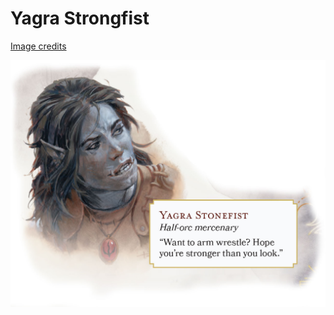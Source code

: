 # Yagra Strongfist

[Image credits](http://media.wizards.com/2018/dnd/dragon/21/DRA21_WDH_Preview_ff.pdf)

![Yagra Strongfist](../images/Yagra-Strongfist.jpg)
